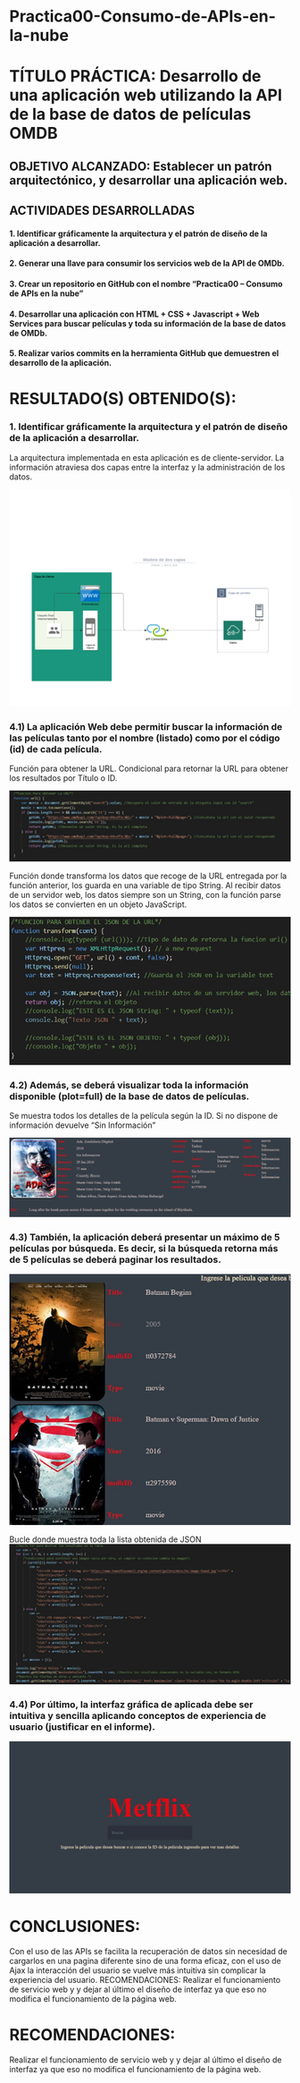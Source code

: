 # Practica00-Consumo-de-APIs-en-la-nube

# TÍTULO PRÁCTICA: Desarrollo de una aplicación web utilizando la API de la base de datos de películas OMDB

## OBJETIVO ALCANZADO: Establecer un patrón arquitectónico, y desarrollar una aplicación web.

## ACTIVIDADES DESARROLLADAS
#### 1. Identificar gráficamente la arquitectura y el patrón de diseño de la aplicación a desarrollar.
#### 2. Generar una llave para consumir los servicios web de la API de OMDb.
#### 3. Crear un repositorio en GitHub con el nombre “Practica00 – Consumo de APIs en la nube”
#### 4. Desarrollar una aplicación con HTML + CSS + Javascript + Web Services para buscar películas y toda su información de la base de datos de OMDb.
#### 5. Realizar varios commits en la herramienta GitHub que demuestren el desarrollo de la aplicación.

# RESULTADO(S) OBTENIDO(S):

### 1.	Identificar gráficamente la arquitectura y el patrón de diseño de la aplicación a desarrollar.
La arquitectura implementada en esta aplicación es de cliente-servidor. La información atraviesa dos capas entre la interfaz y la administración de los datos.



![](img/1.PNG)




### 4.1)	La aplicación Web debe permitir buscar la información de las películas tanto por el nombre (listado) como por el código (id) de cada película.

Función para obtener la URL. Condicional para retornar la URL para obtener los resultados por Título o ID.

![](img/url.jpg)



Función donde transforma los datos que recoge de la URL entregada por la función anterior, los guarda en una variable de tipo String. Al recibir datos de un servidor web, los datos siempre son un String, con la función parse los datos se convierten en un objeto JavaScript.

![](img/2.jpg)



### 4.2)	Además, se deberá visualizar toda la información disponible (plot=full) de la base de datos de películas.

Se muestra todos los detalles de la película según la ID. Si no dispone de información devuelve “Sin Información”

![](img/3.jpg)

### 4.3)	También, la aplicación deberá presentar un máximo de 5 películas por búsqueda. Es decir, si la búsqueda retorna más de 5 películas se deberá paginar los resultados.

![](img/4.jpg)




Bucle donde muestra toda la lista obtenida de JSON
![](img/5.jpg)

### 4.4)	Por último, la interfaz gráfica de aplicada debe ser intuitiva y sencilla aplicando conceptos de experiencia de usuario (justificar en el informe).

![](img/6.jpg)



# CONCLUSIONES:
Con el uso de las APIs se facilita la recuperación de datos sin necesidad de cargarlos en una pagina diferente sino de una forma eficaz, con el uso de Ajax la interacción del usuario se vuelve más intuitiva sin complicar la experiencia del usuario. 
RECOMENDACIONES: Realizar el funcionamiento de servicio web y y dejar al último el diseño de interfaz ya que eso no modifica el funcionamiento de la página web.

# RECOMENDACIONES: 
Realizar el funcionamiento de servicio web y y dejar al último el diseño de interfaz ya que eso no modifica el funcionamiento de la página web.
